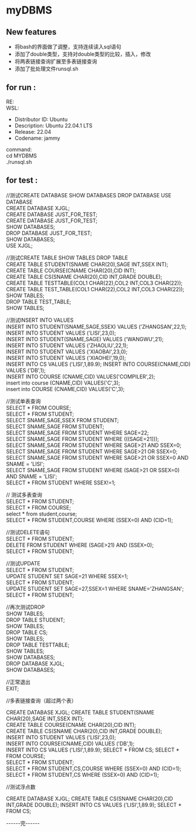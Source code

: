 # myDBMS
## New features  
- 将bash的界面做了调整，支持连续读入sql语句
- 添加了double类型，支持对double类型的比较，插入，修改
- 将两表链接查询扩展至多表链接查询
- 添加了批处理文件runsql.sh
## for run :  
  RE:  
  WSL:
  - Distributor ID: Ubuntu
  - Description:    Ubuntu 22.04.1 LTS
  - Release:        22.04
  - Codename:       jammy  
  
  command:  
  cd MYDBMS  
  ./runsql.sh  

## for test :  

//测试CREATE DATABASE SHOW DATABASES DROP DATABASE USE DATABASE  
CREATE DATABASE XJGL;  
CREATE DATABASE JUST_FOR_TEST;  
CREATE DATABASE JUST_FOR_TEST;  
SHOW DATABASES;  
DROP DATABASE JUST_FOR_TEST;  
SHOW DATABASES;  
USE XJGL;  

//测试CREATE TABLE SHOW TABLES DROP TABLE  
CREATE TABLE STUDENT(SNAME CHAR(20),SAGE INT,SSEX INT);  
CREATE TABLE COURSE(CNAME CHAR(20),CID INT);  
CREATE TABLE CS(SNAME CHAR(20),CID INT,GRADE DOUBLE);  
CREATE TABLE TESTTABLE(COL1 CHAR(22),COL2 INT,COL3 CHAR(22));  
CREATE TABLE TEST_TABLE(COL1 CHAR(22),COL2 INT,COL3 CHAR(22));  
SHOW TABLES;  
DROP TABLE TEST_TABLE;  
SHOW TABLES;  

//测试INSERT INTO VALUES  
INSERT INTO STUDENT(SNAME,SAGE,SSEX) VALUES ('ZHANGSAN',22,1);  
INSERT INTO STUDENT VALUES ('LISI',23,0);  
INSERT INTO STUDENT(SNAME,SAGE) VALUES ('WANGWU',21);  
INSERT INTO STUDENT VALUES ('ZHAOLIU',22,1);  
INSERT INTO STUDENT VALUES ('XIAOBAI',23,0);  
INSERT INTO STUDENT VALUES ('XIAOHEI',19,0);  
INSERT INTO CS VALUES ('LISI',1,89.9);
INSERT INTO COURSE(CNAME,CID) VALUES ('DB',1);  
INSERT INTO COURSE (CNAME,CID) VALUES('COMPILER',2);  
insert into course (CNAME,CID) VALUES('C',3);  
insert into COURSE (CNAME,CID) VALUES('C',3);  

//测试单表查询  
SELECT * FROM COURSE;  
SELECT * FROM STUDENT;  
SELECT SNAME,SAGE,SSEX FROM STUDENT;  
SELECT SNAME,SAGE FROM STUDENT;  
SELECT SNAME,SAGE FROM STUDENT WHERE SAGE=22;  
SELECT SNAME,SAGE FROM STUDENT WHERE (((SAGE=21)));  
SELECT SNAME,SAGE FROM STUDENT WHERE SAGE>21 AND SSEX=0;  
SELECT SNAME,SAGE FROM STUDENT WHERE SAGE>21 OR SSEX=0;  
SELECT SNAME,SAGE FROM STUDENT WHERE SAGE>21 OR SSEX=0 AND SNAME = 'LISI';  
SELECT SNAME,SAGE FROM STUDENT WHERE (SAGE>21 OR SSEX=0) AND SNAME = 'LISI';  
SELECT * FROM STUDENT WHERE SSEX!=1;  

// 测试多表查询  
SELECT * FROM STUDENT;  
SELECT * FROM COURSE;  
select * from student,course;  
SELECT * FROM STUDENT,COURSE WHERE (SSEX=0) AND (CID=1);  

//测试DELETE语句  
SELECT * FROM STUDENT;  
DELETE FROM STUDENT WHERE (SAGE>21) AND (SSEX=0);  
SELECT * FROM STUDENT;  

//测试UPDATE  
SELECT * FROM STUDENT;  
UPDATE STUDENT SET SAGE=21 WHERE SSEX=1;  
SELECT * FROM STUDENT;  
UPDATE STUDENT SET SAGE=27,SSEX=1 WHERE SNAME='ZHANGSAN';  
SELECT * FROM STUDENT;  

//再次测试DROP  
SHOW TABLES;  
DROP TABLE STUDENT;  
SHOW TABLES;  
DROP TABLE CS;  
SHOW TABLES;  
DROP TABLE TESTTABLE;  
SHOW TABLES;  
SHOW DATABASES;  
DROP DATABASE XJGL;  
SHOW DATABASES;  

//正常退出  
EXIT;  

//多表链接查询（超过两个表）

CREATE DATABASE XJGL;
CREATE TABLE STUDENT(SNAME CHAR(20),SAGE INT,SSEX INT);  
CREATE TABLE COURSE(CNAME CHAR(20),CID INT);  
CREATE TABLE CS(SNAME CHAR(20),CID INT,GRADE DOUBLE);  
INSERT INTO STUDENT VALUES ('LISI',23,0);  
INSERT INTO COURSE(CNAME,CID) VALUES ('DB',1);  
INSERT INTO CS VALUES ('LISI',1,89.9); 
SELECT * FROM CS;
SELECT * FROM COURSE;  
SELECT * FROM STUDENT;  
SELECT * FROM STUDENT,CS,COURSE WHERE (SSEX=0) AND (CID=1); 
SELECT * FROM STUDENT,CS WHERE (SSEX=0) AND (CID=1);


//测试浮点数

CREATE DATABASE XJGL;
CREATE TABLE CS(SNAME CHAR(20),CID INT,GRADE DOUBLE);
INSERT INTO CS VALUES ('LISI',1,89.9);
SELECT * FROM CS;

------完------
